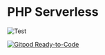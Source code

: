 # PHP Serverless

![Test](https://github.com/phpserverless/phpserverless/workflows/Test/badge.svg?branch=master)

[![Gitpod Ready-to-Code](https://img.shields.io/badge/Gitpod-Ready--to--Code-blue?logo=gitpod)](https://gitpod.io/#https://github.com/phpserverless/phpserverless) 

